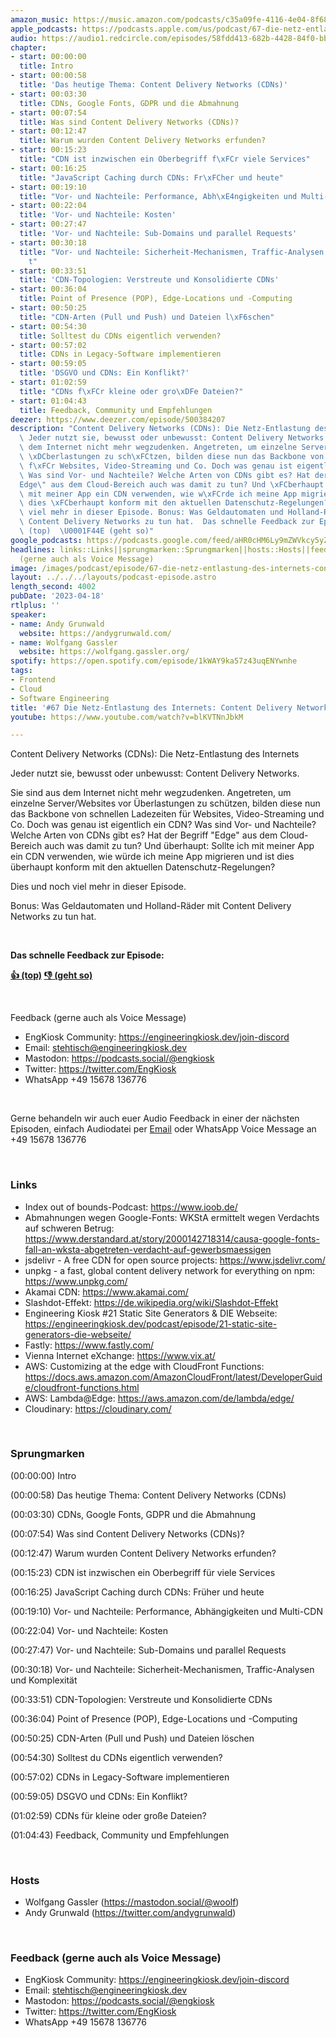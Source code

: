 ```yaml
---
amazon_music: https://music.amazon.com/podcasts/c35a09fe-4116-4e04-8f68-77d61b112e46/episodes/c3fc73f3-18f1-4785-9fb1-bca382c52eec/engineering-kiosk-67-die-netz-entlastung-des-internets-content-delivery-networks-cdns
apple_podcasts: https://podcasts.apple.com/us/podcast/67-die-netz-entlastung-des-internets-content-delivery/id1603082924?i=1000609421313&uo=4
audio: https://audio1.redcircle.com/episodes/58fdd413-682b-4428-84f0-bb691e5daacb/stream.mp3
chapter:
- start: 00:00:00
  title: Intro
- start: 00:00:58
  title: 'Das heutige Thema: Content Delivery Networks (CDNs)'
- start: 00:03:30
  title: CDNs, Google Fonts, GDPR und die Abmahnung
- start: 00:07:54
  title: Was sind Content Delivery Networks (CDNs)?
- start: 00:12:47
  title: Warum wurden Content Delivery Networks erfunden?
- start: 00:15:23
  title: "CDN ist inzwischen ein Oberbegriff f\xFCr viele Services"
- start: 00:16:25
  title: "JavaScript Caching durch CDNs: Fr\xFCher und heute"
- start: 00:19:10
  title: "Vor- und Nachteile: Performance, Abh\xE4ngigkeiten und Multi-CDN"
- start: 00:22:04
  title: 'Vor- und Nachteile: Kosten'
- start: 00:27:47
  title: 'Vor- und Nachteile: Sub-Domains und parallel Requests'
- start: 00:30:18
  title: "Vor- und Nachteile: Sicherheit-Mechanismen, Traffic-Analysen und Komplexit\xE4\
    t"
- start: 00:33:51
  title: 'CDN-Topologien: Verstreute und Konsolidierte CDNs'
- start: 00:36:04
  title: Point of Presence (POP), Edge-Locations und -Computing
- start: 00:50:25
  title: "CDN-Arten (Pull und Push) und Dateien l\xF6schen"
- start: 00:54:30
  title: Solltest du CDNs eigentlich verwenden?
- start: 00:57:02
  title: CDNs in Legacy-Software implementieren
- start: 00:59:05
  title: 'DSGVO und CDNs: Ein Konflikt?'
- start: 01:02:59
  title: "CDNs f\xFCr kleine oder gro\xDFe Dateien?"
- start: 01:04:43
  title: Feedback, Community und Empfehlungen
deezer: https://www.deezer.com/episode/500384207
description: "Content Delivery Networks (CDNs): Die Netz-Entlastung des Internets\
  \ Jeder nutzt sie, bewusst oder unbewusst: Content Delivery Networks. Sie sind aus\
  \ dem Internet nicht mehr wegzudenken. Angetreten, um einzelne Server/Websites vor\
  \ \xDCberlastungen zu sch\xFCtzen, bilden diese nun das Backbone von schnellen Ladezeiten\
  \ f\xFCr Websites, Video-Streaming und Co. Doch was genau ist eigentlich ein CDN?\
  \ Was sind Vor- und Nachteile? Welche Arten von CDNs gibt es? Hat der Begriff \"\
  Edge\" aus dem Cloud-Bereich auch was damit zu tun? Und \xFCberhaupt: Sollte ich\
  \ mit meiner App ein CDN verwenden, wie w\xFCrde ich meine App migrieren und ist\
  \ dies \xFCberhaupt konform mit den aktuellen Datenschutz-Regelungen? Dies und noch\
  \ viel mehr in dieser Episode. Bonus: Was Geldautomaten und Holland-R\xE4der mit\
  \ Content Delivery Networks zu tun hat.  Das schnelle Feedback zur Episode: \U0001F44D\
  \ (top)  \U0001F44E (geht so)"
google_podcasts: https://podcasts.google.com/feed/aHR0cHM6Ly9mZWVkcy5yZWRjaXJjbGUuY29tLzBlY2ZkZmQ3LWZkYTEtNGMzZC05NTE1LTQ3NjcyN2Y5ZGY1ZQ/episode/NTA0N2NlYjQtMGZhOS00YmJmLWIyMGQtOWIzNzY3MTgwYzdh?sa=X&ved=2ahUKEwiDoJC0x7L-AhX01ckDHQcABYEQkfYCegQIARAF
headlines: links::Links||sprungmarken::Sprungmarken||hosts::Hosts||feedback-gerne-auch-als-voice-message::Feedback
  (gerne auch als Voice Message)
image: /images/podcast/episode/67-die-netz-entlastung-des-internets-content-delivery-networks-cdns.jpg
layout: ../../../layouts/podcast-episode.astro
length_second: 4002
pubDate: '2023-04-18'
rtlplus: ''
speaker:
- name: Andy Grunwald
  website: https://andygrunwald.com/
- name: Wolfgang Gassler
  website: https://wolfgang.gassler.org/
spotify: https://open.spotify.com/episode/1kWAY9ka57z43uqENYwnhe
tags:
- Frontend
- Cloud
- Software Engineering
title: '#67 Die Netz-Entlastung des Internets: Content Delivery Networks (CDNs)'
youtube: https://www.youtube.com/watch?v=blKVTNnJbkM

---
```

<p>Content Delivery Networks (CDNs): Die Netz-Entlastung des Internets</p><p>Jeder nutzt sie, bewusst oder unbewusst: Content Delivery Networks.</p><p>Sie sind aus dem Internet nicht mehr wegzudenken. Angetreten, um einzelne Server/Websites vor Überlastungen zu schützen, bilden diese nun das Backbone von schnellen Ladezeiten für Websites, Video-Streaming und Co. Doch was genau ist eigentlich ein CDN? Was sind Vor- und Nachteile? Welche Arten von CDNs gibt es? Hat der Begriff &#34;Edge&#34; aus dem Cloud-Bereich auch was damit zu tun? Und überhaupt: Sollte ich mit meiner App ein CDN verwenden, wie würde ich meine App migrieren und ist dies überhaupt konform mit den aktuellen Datenschutz-Regelungen?</p><p>Dies und noch viel mehr in dieser Episode.</p><p>Bonus: Was Geldautomaten und Holland-Räder mit Content Delivery Networks zu tun hat.</p><p><br></p><p><strong>Das schnelle Feedback zur Episode:</strong></p><p><a href="https://api.openpodcast.dev/feedback/67/upvote" rel="nofollow"><strong>👍 (top)</strong></a><strong>  </strong><a href="https://api.openpodcast.dev/feedback/67/downvote" rel="nofollow"><strong>👎 (geht so)</strong></a></p><p><br></p><p>Feedback (gerne auch als Voice Message)</p><ul><li>EngKiosk Community: <a href="https://engineeringkiosk.dev/join-discord">https://engineeringkiosk.dev/join-discord</a> </li><li>Email: <a href="mailto:stehtisch@engineeringkiosk.dev" rel="nofollow">stehtisch@engineeringkiosk.dev</a></li><li>Mastodon: <a href="https://podcasts.social/@engkiosk" rel="nofollow">https://podcasts.social/@engkiosk</a></li><li>Twitter: <a href="https://twitter.com/EngKiosk" rel="nofollow">https://twitter.com/EngKiosk</a></li><li>WhatsApp +49 15678 136776</li></ul><p><br></p><p>Gerne behandeln wir auch euer Audio Feedback in einer der nächsten Episoden, einfach Audiodatei per <a href="https://engineeringkiosk.dev/kontakt/">Email</a> oder WhatsApp Voice Message an +49 15678 136776</p><p><br></p><h3 id="links">Links</h3><ul><li>Index out of bounds-Podcast: <a href="https://www.ioob.de/" rel="nofollow">https://www.ioob.de/</a></li><li>Abmahnungen wegen Google-Fonts: WKStA ermittelt wegen Verdachts auf schweren Betrug: <a href="https://www.derstandard.at/story/2000142718314/causa-google-fonts-fall-an-wksta-abgetreten-verdacht-auf-gewerbsmaessigen" rel="nofollow">https://www.derstandard.at/story/2000142718314/causa-google-fonts-fall-an-wksta-abgetreten-verdacht-auf-gewerbsmaessigen</a></li><li>jsdelivr - A free CDN for open source projects: <a href="https://www.jsdelivr.com/" rel="nofollow">https://www.jsdelivr.com/</a></li><li>unpkg - a fast, global content delivery network for everything on npm: <a href="https://www.unpkg.com/" rel="nofollow">https://www.unpkg.com/</a></li><li>Akamai CDN: <a href="https://www.akamai.com/" rel="nofollow">https://www.akamai.com/</a></li><li>Slashdot-Effekt: <a href="https://de.wikipedia.org/wiki/Slashdot-Effekt" rel="nofollow">https://de.wikipedia.org/wiki/Slashdot-Effekt</a></li><li>Engineering Kiosk #21 Static Site Generators &amp; DIE Webseite: <a href="https://engineeringkiosk.dev/podcast/episode/21-static-site-generators-die-webseite/">https://engineeringkiosk.dev/podcast/episode/21-static-site-generators-die-webseite/</a></li><li>Fastly: <a href="https://www.fastly.com/" rel="nofollow">https://www.fastly.com/</a></li><li>Vienna Internet eXchange: <a href="https://www.vix.at/" rel="nofollow">https://www.vix.at/</a></li><li>AWS: Customizing at the edge with CloudFront Functions: <a href="https://docs.aws.amazon.com/AmazonCloudFront/latest/DeveloperGuide/cloudfront-functions.html" rel="nofollow">https://docs.aws.amazon.com/AmazonCloudFront/latest/DeveloperGuide/cloudfront-functions.html</a></li><li>AWS: Lambda@Edge: <a href="https://aws.amazon.com/de/lambda/edge/" rel="nofollow">https://aws.amazon.com/de/lambda/edge/</a></li><li>Cloudinary: <a href="https://cloudinary.com/" rel="nofollow">https://cloudinary.com/</a></li></ul><p><br></p><h3 id="sprungmarken">Sprungmarken</h3><p>(00:00:00) Intro</p><p>(00:00:58) Das heutige Thema: Content Delivery Networks (CDNs)</p><p>(00:03:30) CDNs, Google Fonts, GDPR und die Abmahnung</p><p>(00:07:54) Was sind Content Delivery Networks (CDNs)?</p><p>(00:12:47) Warum wurden Content Delivery Networks erfunden?</p><p>(00:15:23) CDN ist inzwischen ein Oberbegriff für viele Services</p><p>(00:16:25) JavaScript Caching durch CDNs: Früher und heute</p><p>(00:19:10) Vor- und Nachteile: Performance, Abhängigkeiten und Multi-CDN</p><p>(00:22:04) Vor- und Nachteile: Kosten</p><p>(00:27:47) Vor- und Nachteile: Sub-Domains und parallel Requests</p><p>(00:30:18) Vor- und Nachteile: Sicherheit-Mechanismen, Traffic-Analysen und Komplexität</p><p>(00:33:51) CDN-Topologien: Verstreute und Konsolidierte CDNs</p><p>(00:36:04) Point of Presence (POP), Edge-Locations und -Computing</p><p>(00:50:25) CDN-Arten (Pull und Push) und Dateien löschen</p><p>(00:54:30) Solltest du CDNs eigentlich verwenden?</p><p>(00:57:02) CDNs in Legacy-Software implementieren</p><p>(00:59:05) DSGVO und CDNs: Ein Konflikt?</p><p>(01:02:59) CDNs für kleine oder große Dateien?</p><p>(01:04:43) Feedback, Community und Empfehlungen</p><p><br></p><h3 id="hosts">Hosts</h3><ul><li>Wolfgang Gassler (<a href="https://mastodon.social/@woolf" rel="nofollow">https://mastodon.social/@woolf</a>)</li><li>Andy Grunwald (<a href="https://twitter.com/andygrunwald" rel="nofollow">https://twitter.com/andygrunwald</a>)</li></ul><p><br></p><h3 id="feedback-gerne-auch-als-voice-message">Feedback (gerne auch als Voice Message)</h3><ul><li>EngKiosk Community: <a href="https://engineeringkiosk.dev/join-discord">https://engineeringkiosk.dev/join-discord</a> </li><li>Email: <a href="mailto:stehtisch@engineeringkiosk.dev" rel="nofollow">stehtisch@engineeringkiosk.dev</a></li><li>Mastodon: <a href="https://podcasts.social/@engkiosk" rel="nofollow">https://podcasts.social/@engkiosk</a></li><li>Twitter: <a href="https://twitter.com/EngKiosk" rel="nofollow">https://twitter.com/EngKiosk</a></li><li>WhatsApp +49 15678 136776</li></ul>